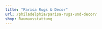 ```yaml
---
title: "Parisa Rugs & Decor"
url: /philadelphia/parisa-rugs-und-decor/
shop: Raumausstattung
---
```

